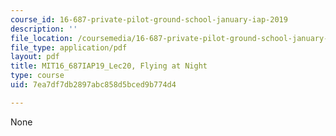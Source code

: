 ```yaml
---
course_id: 16-687-private-pilot-ground-school-january-iap-2019
description: ''
file_location: /coursemedia/16-687-private-pilot-ground-school-january-iap-2019/7ea7df7db2897abc858d5bced9b774d4_MIT16_687IAP19_Lec20.pdf
file_type: application/pdf
layout: pdf
title: MIT16_687IAP19_Lec20, Flying at Night
type: course
uid: 7ea7df7db2897abc858d5bced9b774d4

---
```

None